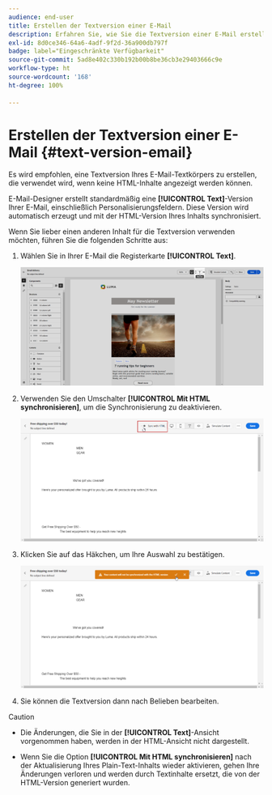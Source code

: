 ```yaml
---
audience: end-user
title: Erstellen der Textversion einer E-Mail
description: Erfahren Sie, wie Sie die Textversion einer E-Mail erstellen
exl-id: 8d0ce346-64a6-4adf-9f2d-36a900db797f
badge: label="Eingeschränkte Verfügbarkeit"
source-git-commit: 5ad8e402c330b192b00b8be36cb3e29403666c9e
workflow-type: ht
source-wordcount: '168'
ht-degree: 100%

---
```


# Erstellen der Textversion einer E-Mail {#text-version-email}

Es wird empfohlen, eine Textversion Ihres E-Mail-Textkörpers zu erstellen, die verwendet wird, wenn keine HTML-Inhalte angezeigt werden können.

E-Mail-Designer erstellt standardmäßig eine **[!UICONTROL Text]**-Version Ihrer E-Mail, einschließlich Personalisierungsfeldern. Diese Version wird automatisch erzeugt und mit der HTML-Version Ihres Inhalts synchronisiert.

Wenn Sie lieber einen anderen Inhalt für die Textversion verwenden möchten, führen Sie die folgenden Schritte aus:

1. Wählen Sie in Ihrer E-Mail die Registerkarte **[!UICONTROL Text]**.

   ![](assets/text_version_3.png)

1. Verwenden Sie den Umschalter **[!UICONTROL Mit HTML synchronisieren]**, um die Synchronisierung zu deaktivieren.

   ![](assets/text_version_1.png)

1. Klicken Sie auf das Häkchen, um Ihre Auswahl zu bestätigen.

   ![](assets/text_version_2.png)

1. Sie können die Textversion dann nach Belieben bearbeiten.

>[!CAUTION]
>
>* Die Änderungen, die Sie in der **[!UICONTROL Text]**-Ansicht vorgenommen haben, werden in der HTML-Ansicht nicht dargestellt.
>
>* Wenn Sie die Option **[!UICONTROL Mit HTML synchronisieren]** nach der Aktualisierung Ihres Plain-Text-Inhalts wieder aktivieren, gehen Ihre Änderungen verloren und werden durch Textinhalte ersetzt, die von der HTML-Version generiert wurden.
